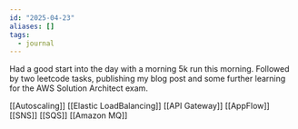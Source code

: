 ```yaml
---
id: "2025-04-23"
aliases: []
tags:
  - journal
---
```


Had a good start into the day with a morning 5k run this morning. Followed by two leetcode tasks, publishing my blog post and some further learning for the AWS Solution Architect exam.

[[Autoscaling]]
[[Elastic LoadBalancing]]
[[API Gateway]]
[[AppFlow]]
[[SNS]]
[[SQS]]
[[Amazon MQ]]
